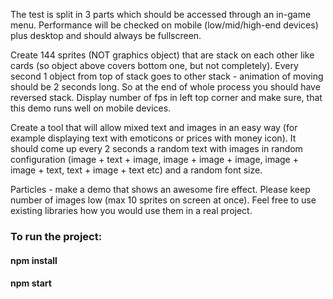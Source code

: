 The test is split in 3 parts which should be accessed through an in-game menu. Performance will be checked on mobile (low/mid/high-end devices) plus desktop and should always be fullscreen.

Create 144 sprites (NOT graphics object) that are stack on each other like cards (so object above covers bottom one, but not completely). Every second 1 object from top of stack goes to other stack - animation of moving should be 2 seconds long. So at the end of whole process you should have reversed stack. Display number of fps in left top corner and make sure, that this demo runs well on mobile devices.

Create a tool that will allow mixed text and images in an easy way (for example displaying text with emoticons or prices with money icon). It should come up every 2 seconds a random text with images in random configuration (image + text + image, image + image + image, image + image + text, text + image + text etc) and a random font size.

Particles - make a demo that shows an awesome fire effect. Please keep number of images low (max 10 sprites on screen at once). Feel free to use existing libraries how you would use them in a real project.

### To run the project:
#### npm install
#### npm start
